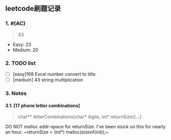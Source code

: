 ## leetcode刷题记录

### 1. \#(AC)
> 43

- Easy: 23
- Medium: 20

### 2. TODO list
- [ ] [easy]168 Excel number convert to title
- [ ] [medium] 43 string multiplication

### 3. Notes

#### 3.1. [17 phone letter combinations]

> char** letterCombinations(char* digits, int* returnSize){...}

DO NOT malloc addr-space for returnSize. I've been stuck on this for nearly an hour. ~returnSize = (int*) malloc(sizeof(int));~
